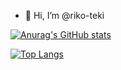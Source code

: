 - 👋 Hi, I’m @riko-teki

[![Anurag's GitHub stats](https://github-readme-stats.vercel.app/api?username=riko-teki)](https://github.com/anuraghazra/github-readme-stats)

[![Top Langs](https://github-readme-stats.vercel.app/api/top-langs/?username=riko-teki)](https://github.com/anuraghazra/github-readme-stats)



